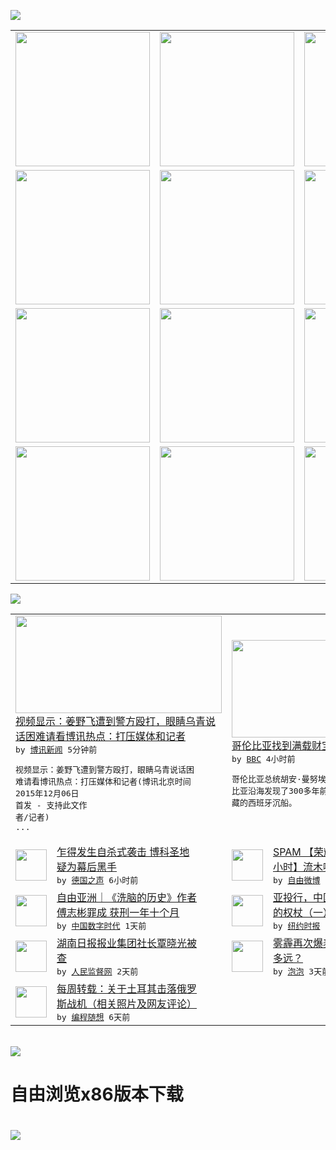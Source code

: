 

<a href="https://github.com/greatfire/z/raw/master/FreeBrowser.apk"><img src="https://raw.githubusercontent.com/greatfire/wiki/master/x/header.png" /></a><table><tr><td width="262" align="center" valign="center"><a href="https://github.com/greatfire/wiki/wiki/nyt" title="纽约时报中文网 国际纵览"><img src="https://raw.githubusercontent.com/greatfire/wiki/master/x/nyt_flag.png" width="215"/></a></td><td width="262" align="center" valign="center"><a href="https://github.com/greatfire/wiki/wiki/dw" title=""><img src="https://raw.githubusercontent.com/greatfire/wiki/master/x/dw_flag.png" width="215"/></a></td><td width="262" align="center" valign="center"><a href="https://github.com/greatfire/wiki/wiki/rmjd" title=""><img src="https://raw.githubusercontent.com/greatfire/wiki/master/x/rmjd_flag.png" width="215"/></a></td></tr><tr><td width="262" align="center" valign="center"><a href="https://github.com/paopaonetizen/website" title="泡泡 - 未经审查的互联网信息"><img src="https://raw.githubusercontent.com/greatfire/wiki/master/x/pp_flag.png" width="215"/></a></td><td width="262" align="center" valign="center"><a href="https://github.com/getlantern/mirror" title="以及自由微博和GreatFire.org官方中文论坛"><img src="https://raw.githubusercontent.com/greatfire/wiki/master/x/lantern_flag.png" width="215"/></a></td><td width="262" align="center" valign="center"><a href="https://github.com/cdtmirrors/m/" title=""><img src="https://raw.githubusercontent.com/greatfire/wiki/master/x/cdt_flag.png" width="215"/></a></td></tr><tr><td width="262" align="center" valign="center"><a href="https://github.com/program-think/blog" title="编程随想的博客"><img src="https://raw.githubusercontent.com/greatfire/wiki/master/x/pt_flag.png" width="215"/></a></td><td width="262" align="center" valign="center"><a href="https://github.com/greatfire/wiki/wiki/bbc" title=""><img src="https://raw.githubusercontent.com/greatfire/wiki/master/x/bbc_flag.png" width="215"/></a></td><td width="262" align="center" valign="center"><a href="https://github.com/freeweibo/s" title="自由微博 - 匿名和不受屏蔽的新浪微博搜索"><img src="https://raw.githubusercontent.com/greatfire/wiki/master/x/fw_flag.png" width="215"/></a></td></tr><tr><td width="262" align="center" valign="center"><a href="https://github.com/greatfire/wiki/wiki/google" title=""><img src="https://raw.githubusercontent.com/greatfire/wiki/master/x/google_flag.png" width="215"/></a></td><td width="262" align="center" valign="center"><a href="https://github.com/bxnews/boxun" title=""><img src="https://raw.githubusercontent.com/greatfire/wiki/master/x/bx_flag.png" width="215"/></a></td><td width="262" align="center" valign="center"><a href="https://github.com/greatfire/wiki/wiki/open-source" title="欢迎访问GreatFire.org开发者项目网站"><img src="https://raw.githubusercontent.com/greatfire/wiki/master/x/open-source_flag.png" width="215"/></a></td></tr></table><img src="https://raw.githubusercontent.com/greatfire/wiki/master/x/newsfeed text.png" /><table cols="4"><tr><td colspan="2" width="380"><a href="http://www.boxun.com/news/gb/china/2015/12/201512060023.shtml"><img src="http://upload.bx.tl/news/temp13/201512050918291.png" width="330" height="156"/></a></br><a href="http://www.boxun.com/news/gb/china/2015/12/201512060023.shtml">视频显示：姜野飞遭到警方殴打，眼睛乌青说<br/>话困难请看博讯热点：打压媒体和记者</a></br><kbd> by <a href="http://www.boxun.com">博讯新闻</a> 5分钟前 </kbd></br><pre>视频显示：姜野飞遭到警方殴打，眼睛乌青说话困<br/>难请看博讯热点：打压媒体和记者(博讯北京时间<br/>2015年12月06日 首发 - 支持此文作<br/>者/记者)         ...</pre></td><td colspan="2" width="380"><a href="http://www.bbc.com/zhongwen/simp/world/2015/12/151205_san_jose_galleon"><img src="http://a.files.bbci.co.uk/worldservice/live/assets/images/2015/12/05/151205204409_san_jose_galleon_columbia_144x81_afp_nocredit.jpg" width="330" height="156"/></a></br><a href="http://www.bbc.com/zhongwen/simp/world/2015/12/151205_san_jose_galleon">哥伦比亚找到满载财宝的西班牙沉船</a></br><kbd> by <a href="http://www.bbc.co.uk/zhongwen/simp">BBC</a> 4小时前 </kbd></br><pre>哥伦比亚总统胡安·曼努埃尔·桑托斯说，在哥伦<br/>比亚沿海发现了300多年前被英国击沉的满载宝<br/>藏的西班牙沉船。</pre></td></tr><tr><td><img src="http://www.dw.com/image/0,,18881261_302,00.jpg" width="50" height="50"/></td><td width="280"><a href="http://dw.com/p/1HI2V?maca=chi-GK-text-greatfire-all-chinese-15625-xml-mrss">乍得发生自杀式袭击 博科圣地<br/>疑为幕后黑手</a></br><kbd> by <a href="http://dw.de">德国之声</a> 6小时前 </kbd></td><td><img src="http://ww2.sinaimg.cn/large/68ea6920jw1eyp43jvfk8j20tt15px1e.jpg" width="50" height="50"/></td><td width="280"><a href="https://freeweibo.com/weibo/3916807359966308">SPAM 【荣耀决战最后50<br/>小时】流木嘛？恩？这个...</a></br><kbd> by <a href="https://freeweibo.com/">自由微博</a> 11小时前 </kbd></td></tr><tr><td><img src="http://chinadigitaltimes.net/chinese/files/2015/12/%E5%82%85%E5%BF%97%E5%BD%AC.jpg" width="50" height="50"/></td><td width="280"><a href="https://chinadigitaltimes.net/chinese/2015/12/%E3%80%8A%E6%B4%97%E8%84%91%E7%9A%84%E5%8E%86%E5%8F%B2%E3%80%8B%E4%BD%9C%E8%80%85%E5%82%85%E5%BF%97%E5%BD%AC%E7%BD%AA%E6%88%90-%E8%8E%B7%E5%88%91%E4%B8%80%E5%B9%B4%E5%8D%81%E4%B8%AA%E6%9C%88/">自由亚洲｜《洗脑的历史》作者<br/>傅志彬罪成 获刑一年十个月</a></br><kbd> by <a href="http://chinadigitaltimes.net/chinese/">中国数字时代</a> 1天前 </kbd></td><td><img src="http://static01.nyt.com/images/2015/12/03/business/00chinabank-web1/00chinabank-web1-articleLarge.jpg" width="50" height="50"/></td><td width="280"><a href="https://d3qlz4p8smvoli.cloudfront.net/china/20151205/c05chinabank/">亚投行，中国重建世界经济秩序<br/>的权杖（一）</a></br><kbd> by <a href="http://m.cn.nytimes.com/">纽约时报</a> 1天前 </kbd></td></tr><tr><td><img src="https://raw.githubusercontent.com/greatfire/wiki/master/x/rmjd_logo.png" width="50" height="50"/></td><td width="280"><a href="http://www.rmjdw.com//fazhizhongguo/20151204/15242.html">湖南日报报业集团社长覃晓光被<br/>查 </a></br><kbd> by <a href="http://www.rmjdw.com/">人民监督网</a> 2天前 </kbd></td><td><img src="https://raw.githubusercontent.com/greatfire/wiki/master/x/pp_logo.png" width="50" height="50"/></td><td width="280"><a href="https://pao-pao.net/article/645">雾霾再次爆表，离“阈值”还有<br/>多远？</a></br><kbd> by <a href="https://pao-pao.net">泡泡</a> 3天前 </kbd></td></tr><tr><td><img src="http://lh6.googleusercontent.com/1JedqxQPYOeVZTCf2j8GERen7tQNqQjFHM3P-kPSKN3m2pu4UulwMJQfdgyNkzh49xT2xBLfjm9RFVNZ5gVbRIunnN7Id9fuLrdg5R_ekbc-2W-hmNVHyFjjFbZIBvoQh2uO4S4ATg" width="50" height="50"/></td><td width="280"><a href="http://feedproxy.google.com/~r/programthink/~3/t9cHfStoSCU/weekly-share-94.html">每周转载：关于土耳其击落俄罗<br/>斯战机（相关照片及网友评论）</a></br><kbd> by <a href="http://program-think.blogspot.com">编程随想</a> 6天前 </kbd></td></table></br><a href="https://github.com/greatfire/z/raw/master/FreeBrowser.apk"><img src="https://raw.githubusercontent.com/greatfire/wiki/master/x/download app.png" /></a><h1>自由浏览x86版本下载<h1><a href="https://github.com/greatfire/z/raw/master/FreeBrowser-x86.apk"><img src="https://raw.githubusercontent.com/greatfire/images/master/fb86.qr.png" /></a>